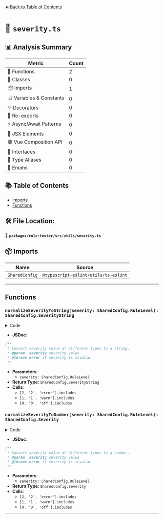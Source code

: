 [⬅️ Back to Table of Contents](../../../../index.md)

# 📄 `severity.ts`

## 📊 Analysis Summary

| Metric | Count |
|--------|-------|
| 🔧 Functions | 2 |
| 🧱 Classes | 0 |
| 📦 Imports | 1 |
| 📊 Variables & Constants | 0 |
| ✨ Decorators | 0 |
| 🔄 Re-exports | 0 |
| ⚡ Async/Await Patterns | 0 |
| 💠 JSX Elements | 0 |
| 🟢 Vue Composition API | 0 |
| 📐 Interfaces | 0 |
| 📑 Type Aliases | 0 |
| 🎯 Enums | 0 |

## 📚 Table of Contents

- [Imports](#imports)
- [Functions](#functions)

## 🛠️ File Location:
📂 **`packages/rule-tester/src/utils/severity.ts`**

## 📦 Imports

| Name | Source |
|------|--------|
| `SharedConfig` | `@typescript-eslint/utils/ts-eslint` |


---

## Functions

### `normalizeSeverityToString(severity: SharedConfig.RuleLevel): SharedConfig.SeverityString`

<details><summary>Code</summary>

```ts
export function normalizeSeverityToString(
  severity: SharedConfig.RuleLevel,
): SharedConfig.SeverityString {
  if ([2, '2', 'error'].includes(severity)) {
    return 'error';
  }
  if ([1, '1', 'warn'].includes(severity)) {
    return 'warn';
  }
  if ([0, '0', 'off'].includes(severity)) {
    return 'off';
  }
  throw new Error(`Invalid severity value: ${severity}`);
}
```
</details>

- **JSDoc**:
```ts
/**
 * Convert severity value of different types to a string.
 * @param  severity severity value
 * @throws error if severity is invalid
 */
```

- **Parameters**:
  - `severity: SharedConfig.RuleLevel`
- **Return Type**: `SharedConfig.SeverityString`
- **Calls**:
  - `[2, '2', 'error'].includes`
  - `[1, '1', 'warn'].includes`
  - `[0, '0', 'off'].includes`
### `normalizeSeverityToNumber(severity: SharedConfig.RuleLevel): SharedConfig.Severity`

<details><summary>Code</summary>

```ts
export function normalizeSeverityToNumber(
  severity: SharedConfig.RuleLevel,
): SharedConfig.Severity {
  if ([2, '2', 'error'].includes(severity)) {
    return 2;
  }
  if ([1, '1', 'warn'].includes(severity)) {
    return 1;
  }
  if ([0, '0', 'off'].includes(severity)) {
    return 0;
  }
  throw new Error(`Invalid severity value: ${severity}`);
}
```
</details>

- **JSDoc**:
```ts
/**
 * Convert severity value of different types to a number.
 * @param  severity severity value
 * @throws error if severity is invalid
 */
```

- **Parameters**:
  - `severity: SharedConfig.RuleLevel`
- **Return Type**: `SharedConfig.Severity`
- **Calls**:
  - `[2, '2', 'error'].includes`
  - `[1, '1', 'warn'].includes`
  - `[0, '0', 'off'].includes`

---